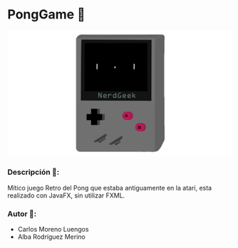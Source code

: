# PongGame 🏓
<img src="https://github.com/Nerd-Geek/pongJavaFX/blob/master/videoPong.gif" alt="Error gif"/>

### Descripción 📝:
Mítico juego Retro del Pong que estaba antiguamente en la atari, esta realizado con JavaFX, sin utilizar FXML.

### Autor 💖:
- Carlos Moreno Luengos
- Alba Rodríguez Merino
